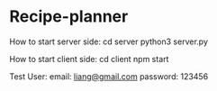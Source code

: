 # Recipe-planner

How to start server side:
cd server
python3 server.py

How to start client side:
cd client
npm start

Test User:
email: liang@gmail.com
password: 123456